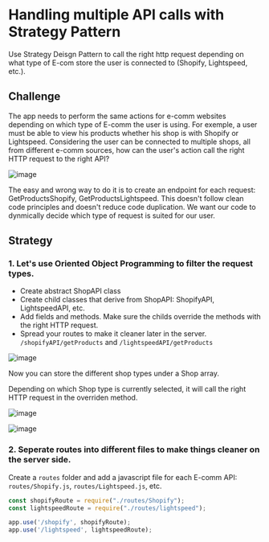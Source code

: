 # Handling multiple API calls with Strategy Pattern
Use Strategy Deisgn Pattern to call the right http request depending on what type of E-com store the user is connected to (Shopify, Lightspeed, etc.).

## Challenge
The app needs to perform the same actions for e-comm websites depending on which type of E-comm the user is using. For exemple, a user must be able to view his products whether his shop is with Shopify or Lightspeed. Considering the user can be connected to multiple shops, all from different e-comm sources, how can the user's action call the right HTTP request to the right API?

![image](https://user-images.githubusercontent.com/36003383/183108114-188534fa-6e80-4516-b8ff-938ef6f84b93.png)

The easy and wrong way to do it is to create an endpoint for each request: GetProductsShopify, GetProductsLightspeed. This doesn't follow clean code principles and doesn't reduce code duplication. We want our code to dynmically decide which type of request is suited for our user.

## Strategy
### 1. Let's use Oriented Object Programming to filter the request types.

- Create abstract ShopAPI class
- Create child classes that derive from ShopAPI: ShopifyAPI, LightspeedAPI, etc.
- Add fields and methods. Make sure the childs override the methods with the right HTTP request.
- Spread your routes to make it cleaner later in the server. `/shopifyAPI/getProducts` and `/lightspeedAPI/getProducts`

![image](https://user-images.githubusercontent.com/36003383/183122928-06cc8717-97f5-4a73-8381-5c3800f03c14.png)

Now you can store the different shop types under a Shop array.

Depending on which Shop type is currently selected, it will call the right HTTP request in the overriden method.

![image](https://user-images.githubusercontent.com/36003383/183126329-ddf7ef72-6506-45e1-a110-dec68af1639a.png)

![image](https://user-images.githubusercontent.com/36003383/183126488-db00ff3e-0d9b-47fd-8e71-3c3e25edc625.png)

### 2. Seperate routes into different files to make things cleaner on the server side.

Create a `routes` folder and add a javascript file for each E-comm API: `routes/Shopify.js`, `routes/Lightspeed.js`, etc.
```javascript
const shopifyRoute = require("./routes/Shopify");
const lightspeedRoute = require("./routes/lightspeed");

app.use('/shopify', shopifyRoute);
app.use('/lightspeed', lightspeedRoute);
